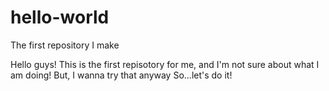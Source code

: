 # hello-world
The first repository I make

Hello guys!
This is the first repisotory for me, and I'm not sure about what I am doing!
But, I wanna try that anyway
So...let's do it!
